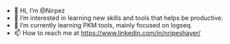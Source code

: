 - 👋 Hi, I’m @Nirpez
- 👀 I’m interested in learning new skills and tools that helps be productive.
- 🌱 I’m currently learning PKM tools, mainly focused on logseq.
- 📫 How to reach me at https://www.linkedin.com/in/nripeshayer/
